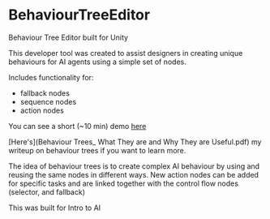 # BehaviourTreeEditor
Behaviour Tree Editor built for Unity

This developer tool was created to assist designers in creating unique behaviours for AI agents using a simple set of nodes.

Includes functionality for:
- fallback nodes
- sequence nodes
- action nodes

You can see a short (~10 min) demo [here](https://youtu.be/PKJ8B0WJEuM)

[Here's](Behaviour Trees_ What They are and Why They are Useful.pdf) my writeup on behaviour trees if you want to learn more.

The idea of behaviour trees is to create complex AI behaviour by using and reusing the same nodes in different ways. New action nodes can be added for specific tasks and are linked together with the control flow nodes (selector, and fallback)


This was built for Intro to AI
